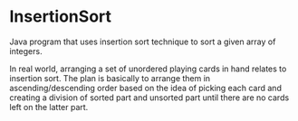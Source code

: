 # InsertionSort

Java program that uses insertion sort technique to sort a given array of integers.

In real world, arranging a set of unordered playing cards in hand relates to insertion sort. The plan is basically to arrange them in ascending/descending order based on the idea of picking each card and creating a division of sorted part and unsorted part until there are no cards left on the latter part.  
